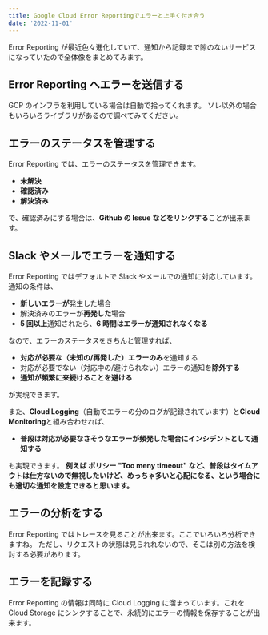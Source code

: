 ```yaml
---
title: Google Cloud Error Reportingでエラーと上手く付き合う
date: '2022-11-01'
---
```


Error Reporting が最近色々進化していて、通知から記録まで隙のないサービスになっていたので全体像をまとめてみます。

## Error Reporting へエラーを送信する

GCP のインフラを利用している場合は自動で拾ってくれます。
ソレ以外の場合もいろいろライブラリがあるので調べてみてください。

## エラーのステータスを管理する

Error Reporting では、エラーのステータスを管理できます。

- **未解決**
- **確認済み**
- **解決済み**

で、確認済みにする場合は、**Github の Issue などをリンクする**ことが出来ます。

## Slack やメールでエラーを通知する

Error Reporting ではデフォルトで Slack やメールでの通知に対応しています。
通知の条件は、

- **新しいエラーが**発生した場合
- 解決済みのエラーが**再発した**場合
- **5 回以上**通知されたら、**6 時間はエラーが通知されなくなる**

なので、エラーのステータスをきちんと管理すれば、

- **対応が必要な（未知の/再発した）エラーのみ**を通知する
- 対応が必要でない（対応中の/避けられない）エラーの通知を**除外する**
- **通知が頻繁に来続けることを避ける**

が実現できます。

また、**Cloud Logging**（自動でエラーの分のログが記録されています）と**Cloud Monitoring**と組み合わせれば、

- **普段は対応が必要なさそうなエラーが頻発した場合にインシデントとして通知する**

も実現できます。
**例えば ポリシー "Too meny timeout" など、普段はタイムアウトは仕方ないので無視したいけど、めっちゃ多いと心配になる、という場合にも適切な通知を設定できると思います。**

## エラーの分析をする

Error Reporting ではトレースを見ることが出来ます。ここでいろいろ分析できますね。
ただし、リクエストの状態は見られれないので、そこは別の方法を検討する必要があります。

## エラーを記録する

Error Reporting の情報は同時に Cloud Logging に溜まっています。これを Cloud Storage にシンクすることで、永続的にエラーの情報を保存することが出来ます。
